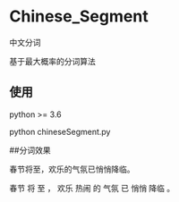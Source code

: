 # Chinese_Segment
中文分词

基于最大概率的分词算法

## 使用

python >= 3.6

python chineseSegment.py

##分词效果

春节将至，欢乐的气氛已悄悄降临。

春节 将 至 ， 欢乐 热闹 的 气氛 已 悄悄 降临 。
